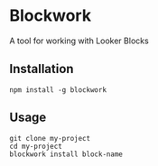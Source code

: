 # Blockwork
A tool for working with Looker Blocks

## Installation

```
npm install -g blockwork
```

## Usage

```
git clone my-project
cd my-project
blockwork install block-name
```
